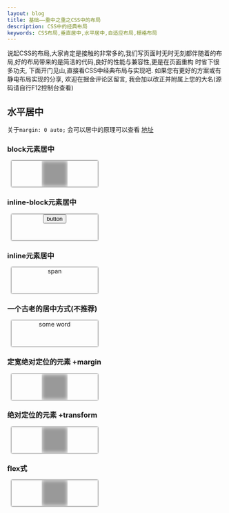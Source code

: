 ```yaml
---
layout: blog
title: 基础——重中之重之CSS中的布局
description: CSS中的经典布局
keywords: CSS布局,垂直居中,水平居中,自适应布局,栅格布局
---
```

<style>
        .window {
            margin: 10px;
            width: 200px;
            height: 60px;
            box-shadow: 0 0 3px #000;
        }

        .v-window {
            margin: 10px;
            height: 200px;
            width: 60px;
            box-shadow: 0 0 3px #000;
        }

        .relative {
            position: relative;
        }

        .absolute {
            position: absolute;
        }

        .flex {
            display: flex;
        }

        .table {
            display: table;
        }

        .table-cell {
            display: table-cell;
        }

        .v-center-after:after{
            content: " ";
            display: inline-block;
            vertical-align: middle;
            height: 100%;
        }

        .fl {
            float: left;
        }

        .fr {
            float: right;
        }

        .content {
            width: 60px;
            height: 60px;
            background: #999;
            box-shadow: 0 0 10px #fff inset;
        }

    </style>
说起CSS的布局,大家肯定是接触的非常多的,我们写页面时无时无刻都伴随着的布局,好的布局带来的是简洁的代码,良好的性能与兼容性,更是在页面重构
时省下很多功夫, 下面开门见山,直接看CSS中经典布局与实现吧.
如果您有更好的方案或有静电布局实现的分享, 欢迎在掘金评论区留言, 我会加以改正并附属上您的大名(源码请自行F12控制台查看)

## 水平居中

关于`margin: 0 auto;` 会可以居中的原理可以查看 [地址](https://www.w3.org/TR/CSS2/visudet.html#blockwidth)

### block元素居中
<div class="window">
    <div class="content" style="margin: 0 auto"></div>
</div>

### inline-block元素居中
<div class="window" style="text-align: center">
    <button>button</button>
</div>

### inline元素居中
<div class="window" style="text-align: center">
    <span>span</span>
</div>

### 一个古老的居中方式(不推荐)
<div class="window" >
    <div style="position: relative; left: 50%; float: left">
        <span style="left: -50%; position: relative;">some word</span>
    </div>
</div>

### 定宽绝对定位的元素 +margin
<div class="window relative">
    <div class="absolute content" style="left: 50%; margin-left: -30px"></div>
</div>

### 绝对定位的元素 +transform
<div class="window relative">
    <div class="absolute content" style="left: 50%; transform: translate(-50%, 0)"></div>
</div>

### flex式
<div class="window flex" style="justify-content: center">
    <div class="content"></div>
</div>





